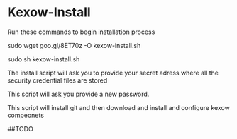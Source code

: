 Kexow-Install
=============
Run these commands to begin installation process

sudo wget goo.gl/8ET70z -O kexow-install.sh


sudo sh kexow-install.sh

The install script will ask you to provide your secret adress where all the security credential files are stored

This script will ask you provide a new password.

This script will install git and then download and install and configure kexow compeonets

##TODO

